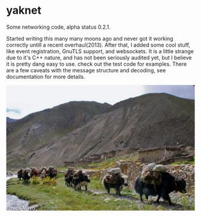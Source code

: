 yaknet
======

Some networking code, alpha status 0.2.1.

Started writing this many many moons ago and never got it working correctly untill a recent overhaul(2013).
After that, I added some cool stuff, like event registration, GnuTLS support, and websockets. It is a little strange due to it's C++ nature, and has not been seriously audited yet, but I believe it is pretty dang easy to use.  check out the test code for examples.  There are a few caveats with the message structure and decoding, see documentation for more details.

![pack yaks!](pakyaks.jpg)
